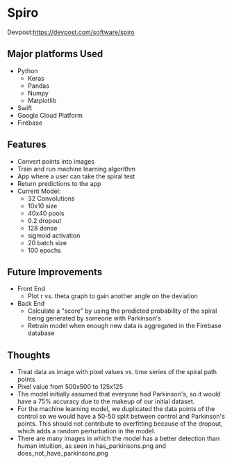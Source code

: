 # Spiro

Devpost:https://devpost.com/software/spiro

## Major platforms Used
- Python
  - Keras
  - Pandas
  - Numpy
  - Matplotlib
- Swift
- Google Cloud Platform
- Firebase

## Features
- Convert points into images
- Train and run machine learning algorithm
- App where a user can take the spiral test
- Return predictions to the app
- Current Model:
  - 32 Convolutions
  - 10x10 size
  - 40x40 pools
  - 0.2 dropout
  - 128 dense
  - sigmoid activation
  - 20 batch size
  - 100 epochs


## Future Improvements
- Front End
  - Plot r vs. theta graph to gain another angle on the deviation
- Back End
  - Calculate a "score" by using the predicted probability of the spiral being generated by someone with Parkinson's
  - Retrain model when enough new data is aggregated in the Firebase database


## Thoughts
- Treat data as image with pixel values vs. time series of the spiral path points
- Pixel value from 500x500 to 125x125
- The model initially assumed that everyone had Parkinson's, so it would have a 75% accuracy due to the makeup of our initial dataset.
- For the machine learning model, we duplicated the data points of the control so we would have a 50-50 split between control and Parkinson's points. This should not contribute to overfitting because of the dropout, which adds a random perturbation in the model.
- There are many images in which the model has a better detection than human intuition, as seen in has_parkinsons.png and does_not_have_parkinsons.png
